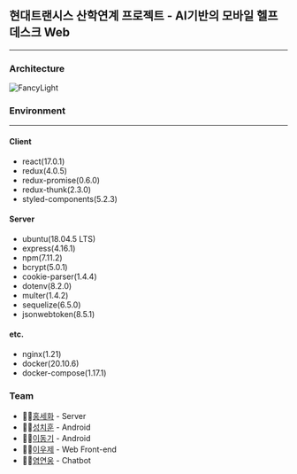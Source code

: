 ## 현대트랜시스 산학연계 프로젝트 - AI기반의 모바일 헬프데스크 Web
<hr>

### Architecture
![FancyLight](https://user-images.githubusercontent.com/50645183/119451429-33eba480-bd70-11eb-84e7-7fedb833434b.PNG)

### Environment
<hr>

#### Client
- react(17.0.1)
- redux(4.0.5)
- redux-promise(0.6.0)
- redux-thunk(2.3.0)
- styled-components(5.2.3)

#### Server
- ubuntu(18.04.5 LTS)
- express(4.16.1)
- npm(7.11.2)
- bcrypt(5.0.1)
- cookie-parser(1.4.4)
- dotenv(8.2.0)
- multer(1.4.2)
- sequelize(6.5.0)
- jsonwebtoken(8.5.1)

#### etc.
- nginx(1.21)
- docker(20.10.6)
- docker-compose(1.17.1)


### Team
- 🙋‍♂️[홍세화](https://github.com/jrhong95) - Server
- 💁‍♂️[성치훈](https://github.com/Chihoon-Sung) - Android
- 🙆‍♂️[이동기](https://github.com/rkdmf1026) - Android
- 🤷‍♂️[이우제](https://github.com/woojerry) - Web Front-end
- 🙎‍♂️[염연웅](https://github.com/bingoring) - Chatbot
